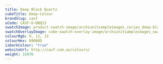 ```yaml
---
title: Deep Black Quartz
cubeTitle: Deep-Colour
brandSlug: casf
uCode: CASF-U-DBQ13
swatchImage: product-swatch-image/archiunitsampleimages_corian_deep-black-quartz.jpg
swatchOverlayImage: cube-swatch-overlay-image/archiunitsampleimages_swatch-overlay_corian.png
colourRgb: 9, 11, 13
colourHex: 090B0D
isDarkColour: "true"
websiteUrl: http://casf.com.au/colours/
weight: 31976
---
```

